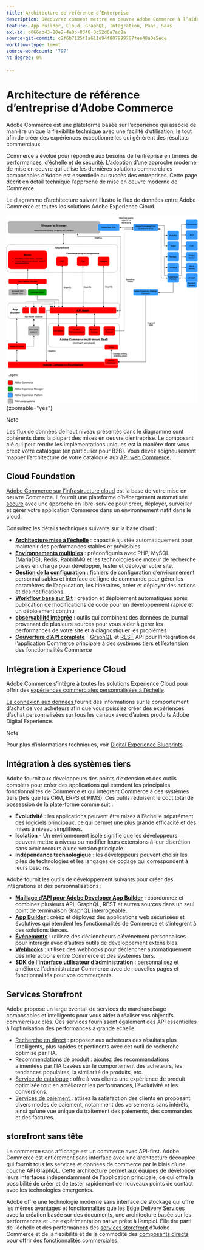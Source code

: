 ```yaml
---
title: Architecture de référence d’Enterprise
description: Découvrez comment mettre en oeuvre Adobe Commerce à l’aide de la dernière technologie de commerce composable d’Adobe.
feature: App Builder, Cloud, GraphQL, Integration, Paas, Saas
exl-id: d066ab43-20e2-4e0b-8348-0c52d6a7ac8a
source-git-commit: c2f6b7125f1a611e94f807999787fee48a0e5ece
workflow-type: tm+mt
source-wordcount: '797'
ht-degree: 0%

---
```


# Architecture de référence d’entreprise d’Adobe Commerce

Adobe Commerce est une plateforme basée sur l’expérience qui associe de manière unique la flexibilité technique avec une facilité d’utilisation, le tout afin de créer des expériences exceptionnelles qui génèrent des résultats commerciaux.

Commerce a évolué pour répondre aux besoins de l’entreprise en termes de performances, d’échelle et de sécurité. L’adoption d’une approche moderne de mise en oeuvre qui utilise les dernières solutions commerciales composables d’Adobe est essentielle au succès des entreprises. Cette page décrit en détail technique l’approche de mise en oeuvre moderne de Commerce.

Le diagramme d’architecture suivant illustre le flux de données entre Adobe Commerce et toutes les solutions Adobe Experience Cloud.

![Diagramme architectural montrant comment Adobe Commerce se connecte aux solutions Experience Cloud](../../assets/playbooks/commerce-architecture-v3.svg){zoomable="yes"}

>[!NOTE]
>
>Les flux de données de haut niveau présentés dans le diagramme sont cohérents dans la plupart des mises en oeuvre d’entreprise. Le composant clé qui peut rendre les implémentations uniques est la manière dont vous créez votre catalogue (en particulier pour B2B). Vous devez soigneusement mapper l’architecture de votre catalogue aux [API web Commerce](https://developer.adobe.com/commerce/webapi/get-started/).

## Cloud Foundation

[Adobe Commerce sur l’infrastructure cloud](https://experienceleague.adobe.com/en/docs/commerce-cloud-service/user-guide/overview) est la base de votre mise en oeuvre Commerce. Il fournit une plateforme d’hébergement automatisée [secure](../../security-and-compliance/shared-responsibility.md) avec une approche en libre-service pour créer, déployer, surveiller et gérer votre application Commerce dans un environnement natif dans le cloud.

Consultez les détails techniques suivants sur la base cloud :

- [**Architecture mise à l’échelle**](https://experienceleague.adobe.com/en/docs/commerce-cloud-service/user-guide/architecture/scaled-architecture) : capacité ajustée automatiquement pour maintenir des performances stables et prévisibles
- [**Environnements multiples**](https://experienceleague.adobe.com/en/docs/commerce-cloud-service/user-guide/architecture/pro-architecture) : préconfigurés avec PHP, MySQL (MariaDB), Redis, RabbitMQ et les technologies de moteur de recherche prises en charge pour développer, tester et déployer votre site.
- [**Gestion de la configuration**](https://experienceleague.adobe.com/en/docs/commerce-cloud-service/user-guide/configure/overview) : fichiers de configuration d’environnement personnalisables et interface de ligne de commande pour gérer les paramètres de l’application, les itinéraires, créer et déployer des actions et des notifications.
- [**Workflow basé sur Git**](https://experienceleague.adobe.com/en/docs/commerce-cloud-service/user-guide/architecture/pro-develop-deploy-workflow) : création et déploiement automatiques après publication de modifications de code pour un développement rapide et un déploiement continu
- [**observabilité intégrée**](https://experienceleague.adobe.com/en/docs/commerce-cloud-service/user-guide/monitor/performance) : outils qui combinent des données de journal provenant de plusieurs sources pour vous aider à gérer les performances de votre site et à diagnostiquer les problèmes
- [**Couverture d’API complète**](https://developer.adobe.com/commerce/webapi/get-started/)—[GraphQL](https://developer.adobe.com/commerce/webapi/graphql/) et [REST](https://developer.adobe.com/commerce/webapi/rest) API pour l’intégration de l’application Commerce principale à des systèmes tiers et l’extension des fonctionnalités Commerce

## Intégration à Experience Cloud

Adobe Commerce s’intègre à toutes les solutions Experience Cloud pour offrir des [expériences commerciales personnalisées à l’échelle](https://experienceleague.adobe.com/en/docs/commerce-admin/customers/customers-menu/personalize-scale#customers-menu).

[ La connexion aux données ](https://experienceleague.adobe.com/en/docs/commerce-merchant-services/data-connection/overview) fournit des informations sur le comportement d’achat de vos acheteurs afin que vous puissiez créer des expériences d’achat personnalisées sur tous les canaux avec d’autres produits Adobe Digital Experience.

>[!NOTE]
>
>Pour plus d’informations techniques, voir [Digital Experience Blueprints](https://experienceleague.adobe.com/en/docs/blueprints-learn/architecture/overview) .


## Intégration à des systèmes tiers

Adobe fournit aux développeurs des points d’extension et des outils complets pour créer des applications qui étendent les principales fonctionnalités de Commerce et qui intègrent Commerce à des systèmes tiers (tels que les CRM, ERPS et PIMS). Ces outils réduisent le coût total de possession de la plate-forme comme suit :

- **Évolutivité** : les applications peuvent être mises à l’échelle séparément des logiciels principaux, ce qui permet une plus grande efficacité et des mises à niveau simplifiées.
- **Isolation** - Un environnement isolé signifie que les développeurs peuvent mettre à niveau ou modifier leurs extensions à leur discrétion sans avoir recours à une version principale.
- **Indépendance technologique** : les développeurs peuvent choisir les piles de technologies et les langages de codage qui correspondent à leurs besoins.

Adobe fournit les outils de développement suivants pour créer des intégrations et des personnalisations :

- [**Maillage d’API pour Adobe Developer App Builder**](https://developer.adobe.com/graphql-mesh-gateway/) : coordonnez et combinez plusieurs API, GraphQL, REST et autres sources dans un seul point de terminaison GraphQL interrogeable.
- [**App Builder**](https://developer.adobe.com/app-builder/docs/overview/) : créez et déployez des applications web sécurisées et évolutives qui étendent les fonctionnalités de Commerce et s’intègrent à des solutions tierces.
- [**Événements**](https://developer.adobe.com/commerce/extensibility/events/) : utilisez des déclencheurs d’événement personnalisés pour interagir avec d’autres outils de développement extensibles.
- [**Webhooks**](https://developer.adobe.com/commerce/extensibility/webhooks/) : utilisez des webhooks pour déclencher automatiquement des interactions entre Commerce et des systèmes tiers.
- [**SDK de l’interface utilisateur d’administration**](https://developer.adobe.com/commerce/extensibility/admin-ui-sdk/) : personnalisez et améliorez l’administrateur Commerce avec de nouvelles pages et fonctionnalités pour vos commerçants.

## Services Storefront

Adobe propose un large éventail de services de marchandisage composables et intelligents pour vous aider à réaliser vos objectifs commerciaux clés. Ces services fournissent également des API essentielles à l’optimisation des performances à grande échelle.

- [Recherche en direct](https://experienceleague.adobe.com/en/docs/commerce-merchant-services/live-search/overview) : proposez aux acheteurs des résultats plus intelligents, plus rapides et pertinents avec cet outil de recherche optimisé par l’IA.
- [Recommendations de produit](https://experienceleague.adobe.com/en/docs/commerce-merchant-services/product-recommendations/overview) : ajoutez des recommandations alimentées par l’IA basées sur le comportement des acheteurs, les tendances populaires, la similarité de produits, etc.
- [Service de catalogue](https://experienceleague.adobe.com/en/docs/commerce-merchant-services/catalog-service/guide-overview) : offre à vos clients une expérience de produit optimisée tout en améliorant les performances, l’évolutivité et les conversions.
- [ Services de paiement ](https://experienceleague.adobe.com/en/docs/commerce-merchant-services/payment-services/guide-overview) : attisez la satisfaction des clients en proposant divers modes de paiement, notamment des versements sans intérêts, ainsi qu’une vue unique du traitement des paiements, des commandes et des factures.

## storefront sans tête

Le commerce sans affichage est un commerce avec API-first. Adobe Commerce est entièrement sans interface avec une architecture découplée qui fournit tous les services et données de commerce par le biais d’une couche API GraphQL. Cette architecture permet aux équipes de développer leurs interfaces indépendamment de l’application principale, ce qui offre la possibilité de créer et de tester rapidement de nouveaux points de contact avec les technologies émergentes.

Adobe offre une technologie moderne sans interface de stockage qui offre les mêmes avantages et fonctionnalités que les [Edge Delivery Services](https://www.aem.live/home) avec la création basée sur des documents, une architecture basée sur les performances et une expérimentation native prête à l’emploi. Elle tire parti de l’échelle et des performances des [ services storefront ](#storefront-services) d’Adobe Commerce et de la flexibilité et de la commodité des [ composants directs](https://experienceleague.adobe.com/developer/commerce/storefront/) pour offrir des fonctionnalités commerciales.

